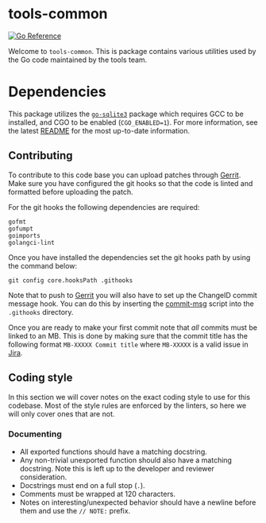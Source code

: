 # tools-common
[![Go Reference](https://pkg.go.dev/badge/github.com/couchbase/tools-common.svg)](https://pkg.go.dev/github.com/couchbase/tools-common)

Welcome to `tools-common`. This is package contains various utilities used by the Go code
maintained by the tools team.

# Dependencies

This package utilizes the [`go-sqlite3`](https://github.com/mattn/go-sqlite3) package which requires GCC to be
installed, and CGO to be enabled (`CGO_ENABLED=1`). For more information, see the latest
[README](https://github.com/mattn/go-sqlite3/blob/master/README.md) for the most up-to-date information.

## Contributing

To contribute to this code base you can upload patches through [Gerrit](http://review.couchbase.org). Make sure you have
configured the git hooks so that the code is linted and formatted before uploading the patch.

For the git hooks the following dependencies are required:

```
gofmt
gofumpt
goimports
golangci-lint
```

Once you have installed the dependencies set the git hooks path by using the command below:

```
git config core.hooksPath .githooks
```

Note that to push to [Gerrit](http://review.couchbase.org) you will also have to set up the ChangeID commit message
hook. You can do this by inserting the [commit-msg](http://review.couchbase.org/tools/hooks/commit-msg) script into
the `.githooks` directory.

Once you are ready to make your first commit note that *all* commits must be linked to an MB. This is done by making
sure that the commit title has the following format `MB-XXXXX Commit title` where `MB-XXXXX` is a valid issue in
[Jira](https://issues.couchbase.com).

## Coding style

In this section we will cover notes on the exact coding style to use for this codebase. Most of the style rules are
enforced by the linters, so here we will only cover ones that are not.

### Documenting

- All exported functions should have a matching docstring.
- Any non-trivial unexported function should also have a matching docstring. Note this is left up to the developer and
  reviewer consideration.
- Docstrings must end on a full stop (`.`).
- Comments must be wrapped at 120 characters.
- Notes on interesting/unexpected behavior should have a newline before them and use the `// NOTE:` prefix.
